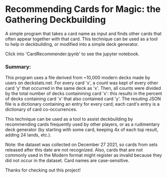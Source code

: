 # Recommending Cards for Magic: the Gathering Deckbuilding

A simple program that takes a card name as input and finds other cards that often appear together with that card. This technique can be used as a tool to help in deckbuilding, or modified into a simple deck generator.

Click into 'CardRecommender.ipynb' to see the jupyter notebook.

### Summary:

This program uses a file derived from ~10,000 modern decks made by users on deckstats.net. For every card 'x', a count was kept of every other card 'y' that occurred in the same deck as 'x'. Then, all counts were divided by the total number of decks containining card 'x': this results in the percent of decks containing card 'x' that also contained card 'y'. The resuting JSON file is a dictionary containing an entry for every card; each card's entry is a dictionary of card co-occurrences.

This technique can be used as a tool to assist deckbuilding by recommending cards frequently used by other players, or as a rudimentary deck generator (by starting with some card, keeping 4x of each top result, adding 24 lands, etc.).

Note: the dataset was collected on December 27 2021, so cards from sets released after this date are not recognized. Also, cards that are not commonly used in the Modern format might register as invalid because they did not occur in the dataset. Card names are case-sensitive.

Thanks for checking out this project!
